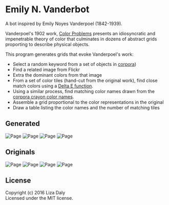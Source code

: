# Emily N. Vanderbot

A bot inspired by Emily Noyes Vanderpoel (1842-1939).

Vanderpoel's 1902 work, <a href="https://archive.org/details/colorproblemspra00vand">Color Problems</a> presents an idiosyncratic and impenetrable theory of color that culminates in dozens of abstract grids proporting to describe physical objects.

This program generates grids that evoke Vanderpoel's work:

* Select a random keyword from a set of objects in <a href="https://github.com/dariusk/corpora">corpora</a>)
* Find a related image from Flickr
* Extra the dominant colors from that image
* From a set of color tiles (hand-cut from the original work), find close match colors using a <a href="http://python-colormath.readthedocs.org/en/latest/delta_e.html">Delta E function</a>.
* Using a similar process, find matching color names drawn from the <a href="https://github.com/dariusk/corpora/blob/master/data/colors/crayola.json">corpora crayon color names</a>.
* Assemble a grid proportional to the color representations in the original
* Draw a table listing the color names and the number of matching tiles

## Generated
![Page](images/wristwatch.jpg)
![Page](images/peas.jpg)
![Page](images/paintbrush.jpg)
![Page](images/sandpaper.jpg)

## Originals
![Page](images/example1.png)
![Page](images/example2.png)
![Page](images/example4.png)
![Page](images/example3.png)

## License
Copyright (c) 2016 Liza Daly  
Licensed under the MIT license.
